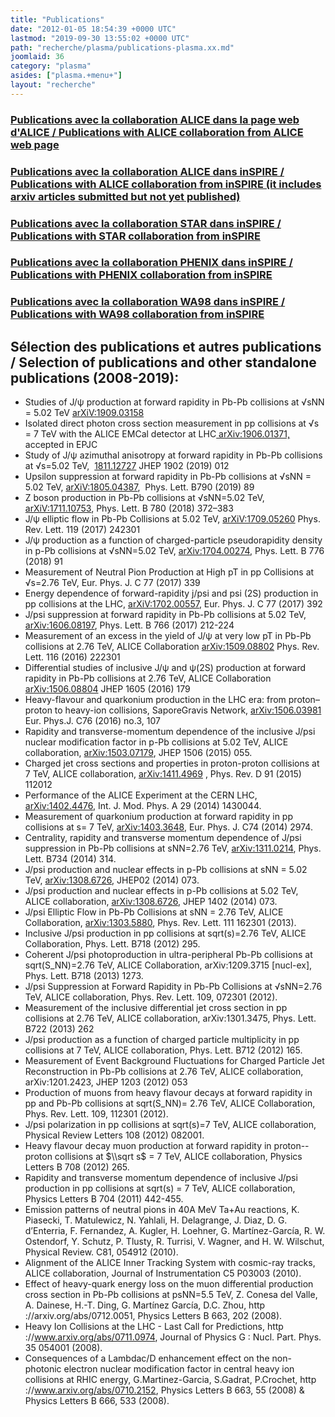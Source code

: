 ```yaml
---
title: "Publications"
date: "2012-01-05 18:54:39 +0000 UTC"
lastmod: "2019-09-30 13:55:02 +0000 UTC"
path: "recherche/plasma/publications-plasma.xx.md"
joomlaid: 36
category: "plasma"
asides: ["plasma.+menu+"]
layout: "recherche"
---
```

### [Publications avec la collaboration ALICE dans la page web d'ALICE / Publications with ALICE collaboration from ALICE web page](http://aliceinfo.cern.ch/ArtSubmission/publications)

### [Publications avec la collaboration ALICE dans inSPIRE / Publications with ALICE collaboration from inSPIRE (it includes arxiv articles submitted but not yet published)](http://inspirehep.net/search?ln=en&ln=en&p=find+%!a(MISSING)+aphecetche+and+cn+alice%!&(MISSING)of=hb&action_search=Search&sf=&so=d&rm=&rg=25&sc=0)

### [Publications avec la collaboration STAR dans inSPIRE / Publications with STAR collaboration from inSPIRE](http://inspirehep.net/search?ln=en&ln=en&p=findor+%!a(MISSING)+erazmus+and+cn+star%!+(MISSING)or+%!a(MISSING)+kabana+and+cn+star%!+(MISSING)&of=hb&action_search=Search&sf=&so=d&rm=&rg=25&sc=0)

### [Publications avec la collaboration PHENIX dans inSPIRE / Publications with PHENIX collaboration from inSPIRE](http://inspirehep.net/search?ln=en&ln=en&p=find++%!a(MISSING)+aphecetche+and+cn+phenix%!+(MISSING)&of=hb&action_search=Search&sf=&so=d&rm=&rg=25&sc=0)

### [Publications avec la collaboration WA98 dans inSPIRE / Publications with WA98 collaboration from inSPIRE](http://inspirehep.net/search?ln=en&ln=en&p=find+%!a(MISSING)+schutz+and+cn+wa98%!&(MISSING)of=hb&action_search=Search&sf=&so=d&rm=&rg=25&sc=0)

Sélection des publications et autres publications / Selection of publications and other standalone publications (2008-2019):
----------------------------------------------------------------------------------------------------------------------------

*   Studies of J/ψ production at forward rapidity in Pb-Pb collisions at √sNN = 5.02 TeV [arXiV:1909.03158](https://arxiv.org/abs/1909.03158)
*   Isolated direct photon cross section measurement in pp collisions at √s = 7 TeV with the ALICE EMCal detector at LHC[ arXiv:1906.01371,](https://arxiv.org/abs/1906.01371) accepted in EPJC[](https://arxiv.org/abs/1906.01371)
*   Study of J/ψ azimuthal anisotropy at forward rapidity in Pb-Pb collisions at √s=5.02 TeV,  [1811.12727](http://arxiv.org/abs/1811.12727) JHEP 1902 (2019) 012
*   Upsilon suppression at forward rapidity in Pb-Pb collisions at √sNN = 5.02 TeV, [arXiV:1805.04387](https://arxiv.org/abs/1805.04387),  Phys. Lett. B790 (2019) 89
*   Z boson production in Pb-Pb collisions at √sNN\=5.02 TeV, [arXiV:1711.10753](https://arxiv.org/abs/1711.10753), Phys. Lett. B 780 (2018) 372–383
*   J/ψ elliptic flow in Pb-Pb Collisions at 5.02 TeV, [arXiV:1709.05260](https://arxiv.org/abs/1709.05260) Phys. Rev. Lett. 119 (2017) 242301
*   J/ψ production as a function of charged-particle pseudorapidity density in p-Pb collisions at √sNN=5.02 TeV, [arXiv:](https://arxiv.org/abs/1704.00274)[1704.00274,](https://arxiv.org/abs/1704.00274) Phys. Lett. B 776 (2018) 91
*   Measurement of Neutral Pion Production at High pT in pp Collisions at √s=2.76 TeV, Eur. Phys. J. C 77 (2017) 339
*   Energy dependence of forward-rapidity j/psi and psi (2S) production in pp collisions at the LHC, [arXiV:1702.00557](https://arxiv.org/abs/1702.00557), Eur. Phys. J. C 77 (2017) 392
*   J/psi suppression at forward rapidity in Pb-Pb collisions at 5.02 TeV, [arXiv:1606.08197](http://arxiv.org/abs/1606.08197), Phys. Lett. B 766 (2017) 212-224
*   Measurement of an excess in the yield of J/ψ at very low pT in Pb-Pb collisions at 2.76 TeV, ALICE Collaboration [arXiv:1509.08802](http://arxiv.org/abs/1509.08802) Phys. Rev. Lett. 116 (2016) 222301
*   Differential studies of inclusive J/ψ and ψ(2S) production at forward rapidity in Pb-Pb collisions at 2.76 TeV, ALICE Collaboration [arXiv:1506.08804](http://arxiv.org/abs/1506.08804) JHEP 1605 (2016) 179
*   Heavy-flavour and quarkonium production in the LHC era: from proton–proton to heavy-ion collisions, SaporeGravis Network, [arXiv:1506.03981](http://arxiv.org/abs/1506.03981) Eur. Phys.J. C76 (2016) no.3, 107
*   Rapidity and transverse-momentum dependence of the inclusive J/psi nuclear modification factor in p-Pb collisions at 5.02 TeV, ALICE collaboration, [arXiv:1503.07179](http://arxiv.org/abs/1503.07179), JHEP 1506 (2015) 055.
*   Charged jet cross sections and properties in proton-proton collisions at 7 TeV, ALICE collaboration, [arXiv:1411.4969](http://arxiv.org/abs/1411.4969) , Phys. Rev. D 91 (2015) 112012
*   Performance of the ALICE Experiment at the CERN LHC, [arXiv:1402.4476](http://arxiv.org/abs/1402.4476), Int. J. Mod. Phys. A 29 (2014) 1430044.
*   Measurement of quarkonium production at forward rapidity in pp collisions at s= 7 TeV, [arXiv:1403.3648](http://arxiv.org/abs/1403.3648), Eur. Phys. J. C74 (2014) 2974.
*   Centrality, rapidity and transverse momentum dependence of J/psi suppression in Pb-Pb collisions at sNN=2.76 TeV, [arXiv:1311.0214](http://arxiv.org/abs/1311.0214), Phys. Lett. B734 (2014) 314.
*   J/psi production and nuclear effects in p-Pb collisions at sNN = 5.02 TeV, [arXiv:1308.6726](http://arxiv.org/abs/1308.6726), JHEP02 (2014) 073.
*   J/psi production and nuclear effects in p-Pb collisions at 5.02 TeV, ALICE collaboration, [arXiv:1308.6726](http://arxiv.org/abs/1308.6726), JHEP 1402 (2014) 073.
*   J/psi Elliptic Flow in Pb-Pb Collisions at sNN = 2.76 TeV, ALICE Collaboration, [arXiv:1303.5880](http://arxiv.org/abs/1303.5880), Phys. Rev. Lett. 111 162301 (2013).
*   Inclusive J/psi production in pp collisions at sqrt(s)=2.76 TeV, ALICE Collaboration, Phys. Lett. B718 (2012) 295.
*   Coherent J/psi photoproduction in ultra-peripheral Pb-Pb collisions at sqrt(S\_NN)=2.76 TeV, ALICE Collaboration, arXiv:1209.3715 \[nucl-ex\], Phys. Lett. B718 (2013) 1273.
*   J/psi Suppression at Forward Rapidity in Pb-Pb Collisions at √sNN=2.76 TeV, ALICE collaboration, Phys. Rev. Lett. 109, 072301 (2012).
*   Measurement of the inclusive differential jet cross section in pp collisions at 2.76 TeV, ALICE collaboration, arXiv:1301.3475, Phys. Lett. B722 (2013) 262
*   J/psi production as a function of charged particle multiplicity in pp collisions at 7 TeV, ALICE collaboration, Phys. Lett. B712 (2012) 165.
*   Measurement of Event Background Fluctuations for Charged Particle Jet Reconstruction in Pb-Pb collisions at 2.76 TeV, ALICE collaboration, arXiv:1201.2423, JHEP 1203 (2012) 053
*   Production of muons from heavy flavour decays at forward rapidity in pp and Pb-Pb collisions at sqrt(S\_NN)= 2.76 TeV, ALICE Collaboration, Phys. Rev. Lett. 109, 112301 (2012).
*   J/psi polarization in pp collisions at sqrt(s)=7 TeV, ALICE collaboration, Physical Review Letters 108 (2012) 082001.
*   Heavy flavour decay muon production at forward rapidity in proton--proton collisions at $\\sqrt s$ = 7 TeV, ALICE collaboration, Physics Letters B 708 (2012) 265.
*   Rapidity and transverse momentum dependence of inclusive J/psi production in pp collisions at sqrt(s) = 7 TeV, ALICE collaboration, Physics Letters B 704 (2011) 442-455.
*   Emission patterns of neutral pions in 40A MeV Ta+Au reactions, K. Piasecki, T. Matulewicz, N. Yahlali, H. Delagrange, J. Diaz, D. G. d’Enterria, F. Fernandez, A. Kugler, H. Loehner, G. Martínez-García, R. W. Ostendorf, Y. Schutz, P. Tlusty, R. Turrisi, V. Wagner, and H. W. Wilschut, Physical Review. C81, 054912 (2010).
*   Alignment of the ALICE Inner Tracking System with cosmic-ray tracks, ALICE collaboration, Journal of Instrumentation C5 P03003 (2010).
*   Effect of heavy-quark energy loss on the muon differential production cross section in Pb-Pb collisions at psNN=5.5 TeV, Z. Conesa del Valle, A. Dainese, H.-T. Ding, G. Martínez García, D.C. Zhou, http ://arxiv.org/abs/0712.0051, Physics Letters B 663, 202 (2008).
*   Heavy Ion Collisions at the LHC - Last Call for Predictions, http ://www.arxiv.org/abs/0711.0974, Journal of Physics G : Nucl. Part. Phys. 35 054001 (2008).
*   Consequences of a Lambdac/D enhancement effect on the non-photonic electron nuclear modification factor in central heavy ion collisions at RHIC energy, G.Martinez-Garcia, S.Gadrat, P.Crochet, http ://www.arxiv.org/abs/0710.2152, Physics Letters B 663, 55 (2008) & Physics Letters B 666, 533 (2008).
